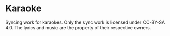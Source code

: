 # Karaoke

Syncing work for karaokes. Only the sync work is licensed under CC-BY-SA 4.0. The lyrics and music are the property of their respective owners.